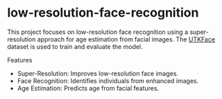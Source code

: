 # low-resolution-face-recognition
This project focuses on low-resolution face recognition using a super-resolution approach for age estimation from facial images. The [UTKFace](https://www.kaggle.com/datasets/jangedoo/utkface-new) dataset is used to train and evaluate the model.

Features
- Super-Resolution: Improves low-resolution face images.
- Face Recognition: Identifies individuals from enhanced images.
- Age Estimation: Predicts age from facial features.
